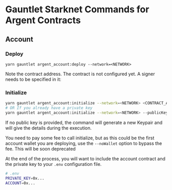 # Gauntlet Starknet Commands for Argent Contracts

## Account

### Deploy

```
yarn gauntlet argent_account:deploy --network=<NETWORK>
```

Note the contract address. The contract is not configured yet. A signer needs to be specified in it:

### Initialize

```bash
yarn gauntlet argent_account:initialize --network=<NETWORK> <CONTRACT_ADDRESS>
# OR If you already have a private key
yarn gauntlet argent_account:initialize --network=<NETWORK> --publicKey=<PUBLIC_KEY> <CONTRACT_ADDRESS>
```

If no public key is provided, the command will generate a new Keypair and will give the details during the execution.

You need to pay some fee to call initialize, but as this could be the first account wallet you are deploying, use the `--noWallet` option to bypass the fee. This will be soon deprecated

At the end of the process, you will want to include the account contract and the private key to your `.env` configuration file.

```bash
# .env
PRIVATE_KEY=0x...
ACCOUNT=0x...
```
